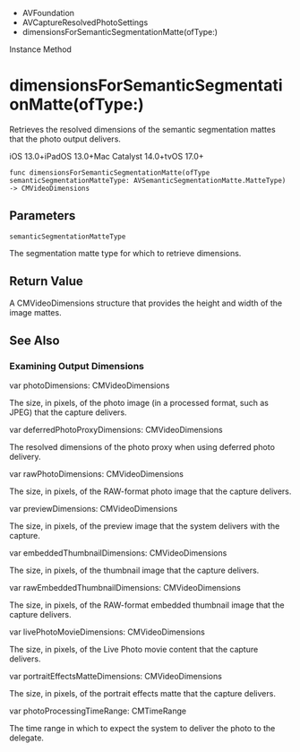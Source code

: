 

- AVFoundation
- AVCaptureResolvedPhotoSettings
-  dimensionsForSemanticSegmentationMatte(ofType:) 

Instance Method

# dimensionsForSemanticSegmentationMatte(ofType:)

Retrieves the resolved dimensions of the semantic segmentation mattes that the photo output delivers.

iOS 13.0+iPadOS 13.0+Mac Catalyst 14.0+tvOS 17.0+

``` source
func dimensionsForSemanticSegmentationMatte(ofType semanticSegmentationMatteType: AVSemanticSegmentationMatte.MatteType) -> CMVideoDimensions
```

## Parameters 

`semanticSegmentationMatteType`  

The segmentation matte type for which to retrieve dimensions.

## Return Value

A CMVideoDimensions structure that provides the height and width of the image mattes.

## See Also

### Examining Output Dimensions

var photoDimensions: CMVideoDimensions

The size, in pixels, of the photo image (in a processed format, such as JPEG) that the capture delivers.

var deferredPhotoProxyDimensions: CMVideoDimensions

The resolved dimensions of the photo proxy when using deferred photo delivery.

var rawPhotoDimensions: CMVideoDimensions

The size, in pixels, of the RAW-format photo image that the capture delivers.

var previewDimensions: CMVideoDimensions

The size, in pixels, of the preview image that the system delivers with the capture.

var embeddedThumbnailDimensions: CMVideoDimensions

The size, in pixels, of the thumbnail image that the capture delivers.

var rawEmbeddedThumbnailDimensions: CMVideoDimensions

The size, in pixels, of the RAW-format embedded thumbnail image that the capture delivers.

var livePhotoMovieDimensions: CMVideoDimensions

The size, in pixels, of the Live Photo movie content that the capture delivers.

var portraitEffectsMatteDimensions: CMVideoDimensions

The size, in pixels, of the portrait effects matte that the capture delivers.

var photoProcessingTimeRange: CMTimeRange

The time range in which to expect the system to deliver the photo to the delegate.


